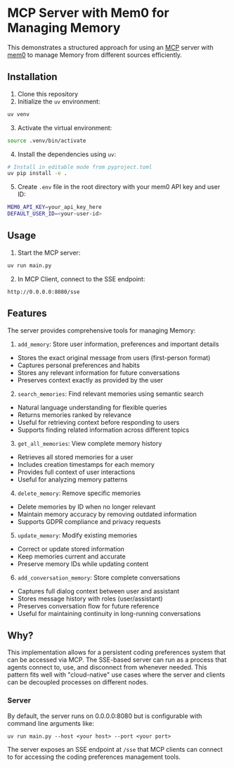 # MCP Server with Mem0 for Managing Memory

This demonstrates a structured approach for using an [MCP](https://modelcontextprotocol.io/introduction) server with [mem0](https://mem0.ai) to manage Memory from different sources efficiently. 
## Installation

1. Clone this repository
2. Initialize the `uv` environment:

```bash
uv venv
```

3. Activate the virtual environment:

```bash
source .venv/bin/activate
```

4. Install the dependencies using `uv`:

```bash
# Install in editable mode from pyproject.toml
uv pip install -e .
```

5. Create `.env` file in the root directory with your mem0 API key and user ID:

```bash
MEM0_API_KEY=your_api_key_here
DEFAULT_USER_ID=<your-user-id>
```

## Usage

1. Start the MCP server:

```bash
uv run main.py
```

2. In MCP Client, connect to the SSE endpoint:

```
http://0.0.0.0:8080/sse
```


## Features

The server provides comprehensive tools for managing Memory:

1. `add_memory`: Store user information, preferences and important details
- Stores the exact original message from users (first-person format)
- Captures personal preferences and habits
- Stores any relevant information for future conversations
- Preserves context exactly as provided by the user

2. `search_memories`: Find relevant memories using semantic search
- Natural language understanding for flexible queries
- Returns memories ranked by relevance
- Useful for retrieving context before responding to users
- Supports finding related information across different topics

3. `get_all_memories`: View complete memory history
- Retrieves all stored memories for a user
- Includes creation timestamps for each memory
- Provides full context of user interactions
- Useful for analyzing memory patterns

4. `delete_memory`: Remove specific memories
- Delete memories by ID when no longer relevant
- Maintain memory accuracy by removing outdated information
- Supports GDPR compliance and privacy requests

5. `update_memory`: Modify existing memories
- Correct or update stored information
- Keep memories current and accurate
- Preserve memory IDs while updating content

6. `add_conversation_memory`: Store complete conversations
- Captures full dialog context between user and assistant
- Stores message history with roles (user/assistant)
- Preserves conversation flow for future reference
- Useful for maintaining continuity in long-running conversations


## Why?

This implementation allows for a persistent coding preferences system that can be accessed via MCP. The SSE-based server can run as a process that agents connect to, use, and disconnect from whenever needed. This pattern fits well with "cloud-native" use cases where the server and clients can be decoupled processes on different nodes.

### Server

By default, the server runs on 0.0.0.0:8080 but is configurable with command line arguments like:

```
uv run main.py --host <your host> --port <your port>
```

The server exposes an SSE endpoint at `/sse` that MCP clients can connect to for accessing the coding preferences management tools.

